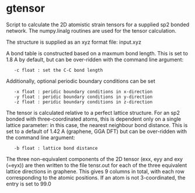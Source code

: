 # gtensor

Script to calculate the 2D atomistic strain tensors for a supplied
sp2 bonded network. The numpy.linalg routines are used for the tensor 
calculation. 

The structure is supplied as an xyz format file: input.xyz

A bond table is constructed based on a maxmum bond length. This is set to 1.8 A by default, but can be over-ridden with the command line argument: 

       -c float : set the C-C bond length

Additionally, optional periodic boundary conditions can be set

       -x float : peridic boundary conditions in x-direction
       -y float : peridic boundary conditions in y-direction
       -z float : peridic boundary conditions in z-direction
 
The tensor is calculated relative to a perfect lattice structure. For an sp2 bonded with three-coordinated atoms, this is dependent only on a single lattice parameter: in this case, the nearest neighbour bond distance. This is set to a default of 1.42 A (graphene, GGA DFT) but can be over-ridden with the command line argument:

       -b float : lattice bond distance
 
The three non-equivalent components of the 2D tensor (exx, eyy and exy (=eyx)) are then written to the file tensr.out for each of the three equivalent lattice directions in graphene. This gives 9 columns in total, with each row corresponding to the atomic positions. If an atom is not 3-coordinated, the entry is set to 99.0

